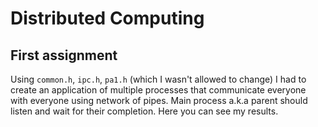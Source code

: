 # Distributed Computing
## First assignment

Using `common.h`, `ipc.h`, `pa1.h` (which I wasn't allowed to change) I had to create an application of multiple processes that communicate everyone with everyone using network of pipes. Main process a.k.a parent should listen and wait for their completion. Here you can see my results.
